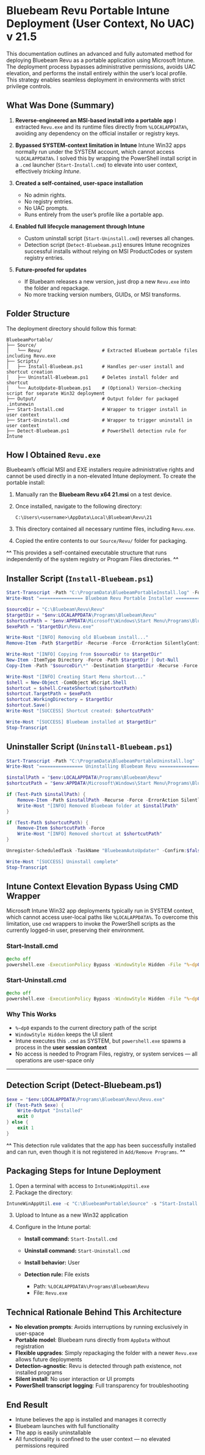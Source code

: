 # Bluebeam Revu Portable Intune Deployment (User Context, No UAC) v 21.5

This documentation outlines an advanced and fully automated method for deploying Bluebeam Revu as a portable application using Microsoft Intune. The deployment process bypasses administrative permissions, avoids UAC elevation, and performs the install entirely within the user’s local profile. This strategy enables seamless deployment in environments with strict privilege controls.


## What Was Done (Summary)

1. **Reverse-engineered an MSI-based install into a portable app**
   I extracted `Revu.exe` and its runtime files directly from `%LOCALAPPDATA%`, avoiding any dependency on the official installer or registry keys.

2. **Bypassed SYSTEM-context limitation in Intune**
   Intune Win32 apps normally run under the SYSTEM account, which cannot access `%LOCALAPPDATA%`.
   I solved this by wrapping the PowerShell install script in a `.cmd` launcher (`Start-Install.cmd`) to elevate into user context, effectively *tricking Intune*.

3. **Created a self-contained, user-space installation**

   * No admin rights.
   * No registry entries.
   * No UAC prompts.
   * Runs entirely from the user’s profile like a portable app.

4. **Enabled full lifecycle management through Intune**

   * Custom uninstall script (`Start-Uninstall.cmd`) reverses all changes.
   * Detection script (`Detect-Bluebeam.ps1`) ensures Intune recognizes successful installs without relying on MSI ProductCodes or system registry entries.

5. **Future-proofed for updates**

   * If Bluebeam releases a new version, just drop a new `Revu.exe` into the folder and repackage.
   * No more tracking version numbers, GUIDs, or MSI transforms.


## Folder Structure

The deployment directory should follow this format:

```
BluebeamPortable/
├── Source/
│   └── Revu/                      # Extracted Bluebeam portable files including Revu.exe
├── Scripts/
│   ├── Install-Bluebeam.ps1       # Handles per-user install and shortcut creation
│   ├── Uninstall-Bluebeam.ps1     # Deletes install folder and shortcut
│   └── AutoUpdate-Bluebeam.ps1    # (Optional) Version-checking script for separate Win32 deployment
├── Output/                        # Output folder for packaged .intunewin
├── Start-Install.cmd              # Wrapper to trigger install in user context
├── Start-Uninstall.cmd            # Wrapper to trigger uninstall in user context
├── Detect-Bluebeam.ps1            # PowerShell detection rule for Intune
```


## How I Obtained `Revu.exe`

Bluebeam’s official MSI and EXE installers require administrative rights and cannot be used directly in a non-elevated Intune deployment. To create the portable install:

1. Manually ran the **Bluebeam Revu x64 21.msi** on a test device.
2. Once installed, navigate to the following directory:

   ```
   C:\Users\<username>\AppData\Local\Bluebeam\Revu\21
   ```
3. This directory contained all necessary runtime files, including `Revu.exe`.
4. Copied the entire contents to our `Source/Revu/` folder for packaging.

**^^** This provides a self-contained executable structure that runs independently of the system registry or Program Files directories. **^^**


## Installer Script (`Install-Bluebeam.ps1`)

```powershell
Start-Transcript -Path "C:\ProgramData\BluebeamPortableInstall.log" -Force
Write-Host "================ Bluebeam Revu Portable Installer ================"

$sourceDir = "C:\Bluebeam\Revu\Revu"
$targetDir = "$env:LOCALAPPDATA\Programs\Bluebeam\Revu"
$shortcutPath = "$env:APPDATA\Microsoft\Windows\Start Menu\Programs\Bluebeam Revu.lnk"
$exePath = "$targetDir\Revu.exe"

Write-Host "[INFO] Removing old Bluebeam install..."
Remove-Item -Path $targetDir -Recurse -Force -ErrorAction SilentlyContinue

Write-Host "[INFO] Copying from $sourceDir to $targetDir"
New-Item -ItemType Directory -Force -Path $targetDir | Out-Null
Copy-Item -Path "$sourceDir\*" -Destination $targetDir -Recurse -Force

Write-Host "[INFO] Creating Start Menu shortcut..."
$shell = New-Object -ComObject WScript.Shell
$shortcut = $shell.CreateShortcut($shortcutPath)
$shortcut.TargetPath = $exePath
$shortcut.WorkingDirectory = $targetDir
$shortcut.Save()
Write-Host "[SUCCESS] Shortcut created: $shortcutPath"

Write-Host "[SUCCESS] Bluebeam installed at $targetDir"
Stop-Transcript
```


## Uninstaller Script (`Uninstall-Bluebeam.ps1`)

```powershell
Start-Transcript -Path "C:\ProgramData\BluebeamPortableUninstall.log" -Force
Write-Host "================ Uninstalling Bluebeam Revu ================"

$installPath = "$env:LOCALAPPDATA\Programs\Bluebeam\Revu"
$shortcutPath = "$env:APPDATA\Microsoft\Windows\Start Menu\Programs\Bluebeam Revu.lnk"

if (Test-Path $installPath) {
    Remove-Item -Path $installPath -Recurse -Force -ErrorAction SilentlyContinue
    Write-Host "[INFO] Removed Bluebeam folder at $installPath"
}

if (Test-Path $shortcutPath) {
    Remove-Item $shortcutPath -Force
    Write-Host "[INFO] Removed shortcut at $shortcutPath"
}

Unregister-ScheduledTask -TaskName "BluebeamAutoUpdater" -Confirm:$false -ErrorAction SilentlyContinue

Write-Host "[SUCCESS] Uninstall complete"
Stop-Transcript
```


## Intune Context Elevation Bypass Using CMD Wrapper

Microsoft Intune Win32 app deployments typically run in SYSTEM context, which cannot access user-local paths like `%LOCALAPPDATA%`. To overcome this limitation, use `cmd` wrappers to invoke the PowerShell scripts as the currently logged-in user, preserving their environment.

### Start-Install.cmd

```cmd
@echo off
powershell.exe -ExecutionPolicy Bypass -WindowStyle Hidden -File "%~dp0Install-Bluebeam.ps1"
```

### Start-Uninstall.cmd

```cmd
@echo off
powershell.exe -ExecutionPolicy Bypass -WindowStyle Hidden -File "%~dp0Uninstall-Bluebeam.ps1"
```

### Why This Works

* `%~dp0` expands to the current directory path of the script
* `WindowStyle Hidden` keeps the UI silent
* Intune executes this `.cmd` as SYSTEM, but `powershell.exe` spawns a process in the **user session context**
* No access is needed to Program Files, registry, or system services — all operations are user-space only

---

## Detection Script (Detect-Bluebeam.ps1)

```powershell
$exe = "$env:LOCALAPPDATA\Programs\Bluebeam\Revu\Revu.exe"
if (Test-Path $exe) {
    Write-Output "Installed"
    exit 0
} else {
    exit 1
}
```

**^^** This detection rule validates that the app has been successfully installed and can run, even though it is not registered in `Add/Remove Programs`. **^^**


## Packaging Steps for Intune Deployment

1. Open a terminal with access to `IntuneWinAppUtil.exe`
2. Package the directory:

```powershell
IntuneWinAppUtil.exe -c "C:\BluebeamPortable\Source" -s "Start-Install.cmd" -o "C:\BluebeamPortable\Output"
```

3. Upload to Intune as a new Win32 application
4. Configure in the Intune portal:

   * **Install command:** `Start-Install.cmd`
   * **Uninstall command:** `Start-Uninstall.cmd`
   * **Install behavior:** User
   * **Detection rule:** File exists

     * Path: `%LOCALAPPDATA%\Programs\Bluebeam\Revu`
     * File: `Revu.exe`


## Technical Rationale Behind This Architecture

* **No elevation prompts**: Avoids interruptions by running exclusively in user-space
* **Portable model**: Bluebeam runs directly from `AppData` without registration
* **Flexible upgrades**: Simply repackaging the folder with a newer `Revu.exe` allows future deployments
* **Detection-agnostic**: Revu is detected through path existence, not installed programs
* **Silent install**: No user interaction or UI prompts
* **PowerShell transcript logging**: Full transparency for troubleshooting


## End Result

* Intune believes the app is installed and manages it correctly
* Bluebeam launches with full functionality
* The app is easily uninstallable
* All functionality is confined to the user context — no elevated permissions required


